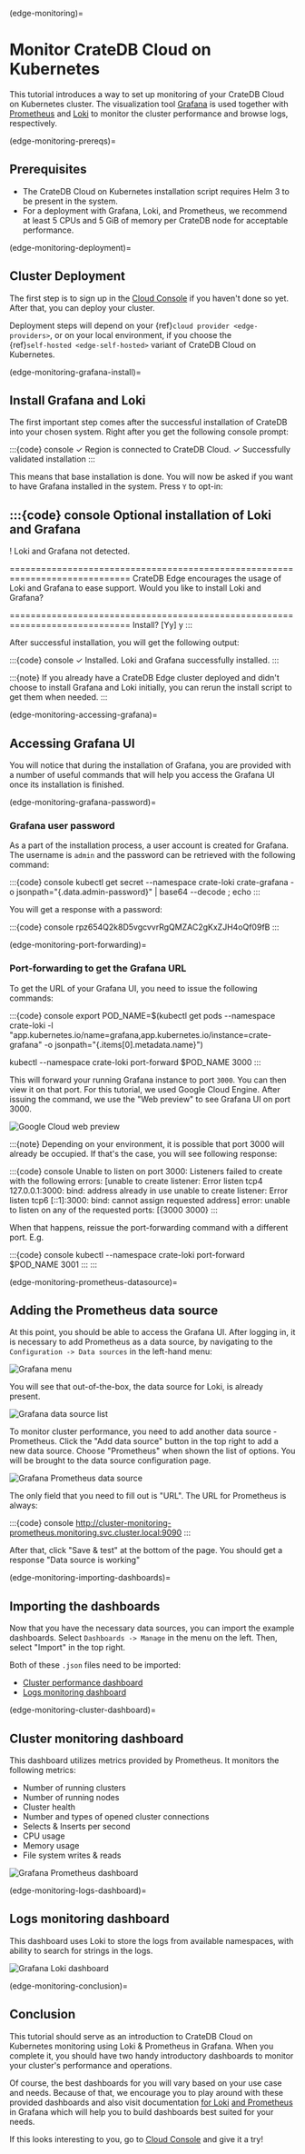 (edge-monitoring)=
# Monitor CrateDB Cloud on Kubernetes 

This tutorial introduces a way to set up monitoring of your CrateDB
Cloud on Kubernetes cluster. The visualization tool 
[Grafana](https://grafana.com/) is used together with 
[Prometheus](https://grafana.com/oss/prometheus/) and
[Loki](https://grafana.com/oss/loki/) to monitor the cluster performance
and browse logs, respectively.

(edge-monitoring-prereqs)=
## Prerequisites 

*   The CrateDB Cloud on Kubernetes installation script requires Helm 3 
    to be present in the system.
*   For a deployment with Grafana, Loki, and Prometheus, we recommend at
    least 5 CPUs and 5 GiB of memory per CrateDB node for acceptable
    performance.

(edge-monitoring-deployment)=
## Cluster Deployment 

The first step is to sign up in the [Cloud
Console](https://console.cratedb.cloud/) if you haven't done so yet.
After that, you can deploy your cluster.

Deployment steps will depend on your
{ref}`cloud provider <edge-providers>`, or on
your local environment, if you choose the   
{ref}`self-hosted <edge-self-hosted>` variant of CrateDB
Cloud on Kubernetes.

(edge-monitoring-grafana-install)=
## Install Grafana and Loki 

The first important step comes after the successful installation of
CrateDB into your chosen system. Right after you get the following
console prompt:

:::{code} console
✓ Region is connected to CrateDB Cloud.
✓ Successfully validated installation
:::

This means that base installation is done. You will now be asked if you
want to have Grafana installed in the system. Press `Y` to opt-in:

:::{code} console
Optional installation of Loki and Grafana
-----------------------
! Loki and Grafana not detected.

=============================================================================
CrateDB Edge encourages the usage of Loki and Grafana to ease support.
Would you like to install Loki and Grafana?

=============================================================================
Install? [Yy] y
:::

After successful installation, you will get the following output:

:::{code} console
✓ Installed.
Loki and Grafana successfully installed.
:::

:::{note}
If you already have a CrateDB Edge cluster deployed and didn't choose
to install Grafana and Loki initially, you can rerun the install script
to get them when needed.
:::

(edge-monitoring-accessing-grafana)=
## Accessing Grafana UI 

You will notice that during the installation of Grafana, you are
provided with a number of useful commands that will help you access the
Grafana UI once its installation is finished.

(edge-monitoring-grafana-password)=
### Grafana user password 

As a part of the installation process, a user account is created for
Grafana. The username is `admin` and the password can be retrieved with
the following command:

:::{code} console
kubectl get secret --namespace crate-loki crate-grafana -o jsonpath="{.data.admin-password}" | base64 --decode ; echo
:::

You will get a response with a password:

:::{code} console
rpz654Q2k8D5vgcvvrRgQMZAC2gKxZJH4oQf09fB
:::

(edge-monitoring-port-forwarding)=
### Port-forwarding to get the Grafana URL 

To get the URL of your Grafana UI, you need to issue the following
commands:

:::{code} console
export POD_NAME=$(kubectl get pods --namespace crate-loki -l "app.kubernetes.io/name=grafana,app.kubernetes.io/instance=crate-grafana" -o jsonpath="{.items[0].metadata.name}")

kubectl --namespace crate-loki port-forward $POD_NAME 3000
:::

This will forward your running Grafana instance to port `3000`. You can
then view it on that port. For this tutorial, we used Google Cloud
Engine. After issuing the command, we use the "Web preview" to see
Grafana UI on port 3000.

![Google Cloud web preview](../../_assets/img/edge-monitoring-forwarding.png)

:::{note}
  Depending on your environment, it is possible that port 3000 will
  already be occupied. If that's the case, you will see following
  response:

  :::{code} console
  Unable to listen on port 3000: Listeners failed to create with the following errors: 
  [unable to create listener: Error listen tcp4 127.0.0.1:3000: bind: address already in use unable to create listener: 
  Error listen tcp6 [::1]:3000: bind: cannot assign requested address]
  error: unable to listen on any of the requested ports: [{3000 3000}
  :::

  When that happens, reissue the port-forwarding command with a different
  port. E.g.

  :::{code} console
  kubectl --namespace crate-loki port-forward $POD_NAME 3001
  :::
:::

(edge-monitoring-prometheus-datasource)=
## Adding the Prometheus data source 

At this point, you should be able to access the Grafana UI. After
logging in, it is necessary to add Prometheus as a data source, by
navigating to the `Configuration -> Data sources` in the left-hand menu:

![Grafana menu](../../_assets/img/edge-monitoring-grafana-menu.png)

You will see that out-of-the-box, the data source for Loki, is already
present.

![Grafana data source list](../../_assets/img/edge-monitoring-datasources-list.png)

To monitor cluster performance, you need to add another data source
-Prometheus. Click the "Add data source" button in the top right to
add a new data source. Choose "Prometheus" when shown the list of
options. You will be brought to the data source configuration page.

![Grafana Prometheus data source](../../_assets/img/edge-monitoring-prometheus-datasource.png)

The only field that you need to fill out is "URL". The URL for
Prometheus is always:

:::{code} console
http://cluster-monitoring-prometheus.monitoring.svc.cluster.local:9090
:::

After that, click "Save & test" at the bottom of the page. You should
get a response "Data source is working"

(edge-monitoring-importing-dashboards)=
## Importing the dashboards 

Now that you have the necessary data sources, you can import the example
dashboards. Select `Dashboards -> Manage` in the menu on the left. Then,
select "Import" in the top right.

Both of these `.json` files need to be imported:

-   [Cluster performance
    dashboard](https://github.com/crate/cloud-docs/raw/main/docs/_extra/cratedb-edge-cluster-dashboard.json)
-   [Logs monitoring
    dashboard](https://github.com/crate/cloud-docs/raw/main/docs/_extra/cratedb-edge-logs-dashboard.json)

(edge-monitoring-cluster-dashboard)=
## Cluster monitoring dashboard 

This dashboard utilizes metrics provided by Prometheus. It monitors the
following metrics:

-   Number of running clusters
-   Number of running nodes
-   Cluster health
-   Number and types of opened cluster connections
-   Selects & Inserts per second
-   CPU usage
-   Memory usage
-   File system writes & reads

![Grafana Prometheus dashboard](../../_assets/img/edge-monitoring-prometheus-dashboard.png)

(edge-monitoring-logs-dashboard)=
## Logs monitoring dashboard 

This dashboard uses Loki to store the logs from available namespaces,
with ability to search for strings in the logs.

![Grafana Loki dashboard](../../_assets/img/edge-monitoring-loki-dashboard.png)

(edge-monitoring-conclusion)=
## Conclusion 

This tutorial should serve as an introduction to CrateDB Cloud on Kubernetes
monitoring using Loki & Prometheus in Grafana. When you complete it, you
should have two handy introductory dashboards to monitor your cluster's
performance and operations.

Of course, the best dashboards for you will vary based on your use case
and needs. Because of that, we encourage you to play around with these
provided dashboards and also visit documentation [for
Loki](https://grafana.com/docs/loki/latest/) [and
Prometheus](https://grafana.com/docs/grafana/latest/datasources/prometheus/)
in Grafana which will help you to build dashboards best suited for your
needs.

If this looks interesting to you, go to [Cloud
Console](https://console.cratedb.cloud/) and give it a try!
